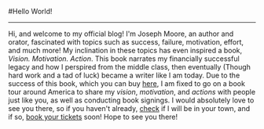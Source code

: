 #Hello World!
_____

Hi, and welcome to my official blog! I'm Joseph Moore, an author and orator, fascinated with topics such as success, failure, motivation, effort, and much more! My inclination in these topics has even inspired a book, *Vision. Motivation. Action*. This book narrates my financially successful legacy and how I perspired from the middle class, then eventually (Though hard work and a tad of luck) became a writer like I am today. Due to the success of this book, which you can buy [here](/buy-book), I am fixed to go on a book tour around America to share my *vision*, *motivation*, and *actions* with people just like you, as well as conducting book signings. I would absolutely love to see you there, so if you haven't already, [check](/event-schedule) if I will be in your town, and if so, [book your tickets](/booking) soon! Hope to see you there!